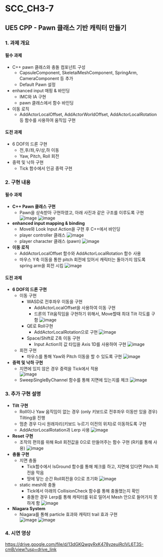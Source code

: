 # SCC_CH3-7
## UE5 CPP - Pawn 클래스 기반 캐릭터 만들기
### 1. 과제 개요
#### 필수 과제
* C++ pawn 클래스와 충돌 컴포넌트 구성
  * CapsuleComponent, SkeletalMeshComponent, SpringArm, CameraComponent 등 추가
  * Default Pawn 설정
* enhanced input 매핑 & 바인딩
  * IMC와 IA 구현
  * pawn 클래스에서 함수 바인딩
* 이동 로직
  * AddActorLocalOffset, AddActorWorldOffset, AddActorLocalRotation 등 함수를 사용하여 움직임 구현
#### 도전 과제
* 6 DOF의 드론 구현
  * 전,후/좌,우/상,하 이동
  * Yaw, Pitch, Roll 회전
* 중력 및 낙하 구현
  * Tick 함수에서 인공 중력 구현

### 2. 구현 내용
#### 필수 과제
* **C++ Pawn 클래스 구현** 
  * Pawn을 상속받아 구현하였고, 아래 사진과 같은 구조를 이루도록 구현 <br/>
   ![image](https://github.com/user-attachments/assets/eeb9076e-8e88-4c3b-931f-b06c501c892c)
   ![image](https://github.com/user-attachments/assets/4050c036-b2b9-400c-a1d9-455b2ec52d94)
* **enhanced input mapping & binding**
  * Move와 Look Input Action을 구현 후 C++에서 바인딩
  * player controller 클래스
   ![image](https://github.com/user-attachments/assets/c23ea3aa-3f2f-47fe-b260-4f3bd935ac86)
  * player character 클래스 (pawn)
    ![image](https://github.com/user-attachments/assets/3499819c-80b8-44b2-811e-1b4c2abc9d35)    
* **이동 로직**
  * AddActorLocalOffset 함수와 AddActorLocalRotation 함수 사용
  * 마우스 Y축 이동을 통한 pitch 회전에 있어서 캐릭터는 돌아가지 않도록 spring arm을 회전 시킴
    ![image](https://github.com/user-attachments/assets/38a8b802-4807-4bb7-8a46-eb7b83274f0f)

#### 도전 과제
* **6 DOF의 드론 구현**
  * 이동 구현
    * WASD로 전후좌우 이동을 구현
      * AddActorLocalOffset을 사용하여 이동 구현
      * 드론의 Tilt움직임을 구현하기 위해서, Move할때 최대 Tilt 각도를 구함
      ![image](https://github.com/user-attachments/assets/3768d07f-82c5-471a-8fd3-10af5d5aee98)
    * QE로 Roll구현
      * AddActorLocalRotation으로 구현
      ![image](https://github.com/user-attachments/assets/5eee1c6f-820a-4cd4-b136-2b2d90d5fa46)
    * Space/Shift로 Z축 이동 구현
      * Input Action의 값 타입을 Axis 1D를 사용하여 구현
      ![image](https://github.com/user-attachments/assets/4911befd-0706-4e66-8da6-d36155e0095e)
  * 회전 구현
    * 마우스를 통해 Yaw와 Pitch 이동을 할 수 있도록 구현
      ![image](https://github.com/user-attachments/assets/f34dfe57-2ba5-44d6-b6ac-29c1268d2163)
* **중력 및 낙하 구현**
  * 지면에 있지 않은 경우 중력을 Tick에서 적용<br/>
  ![image](https://github.com/user-attachments/assets/fdf7aaa5-378d-4ada-9f69-03642cfdd11b)
  * SweepSingleByChannel 함수를 통해 지면에 있는지를 체크
  ![image](https://github.com/user-attachments/assets/7b168a45-c1d1-4fbe-a661-8bc6cb660dfd)

### 3. 추가 구현 설명
* **Tilt 구현**
  * Roll이나 Yaw 움직임이 없는 경우 (only 키보드로 전후좌우 이동만 있을 경우) Tilting을 진행
  * 멈춘 경우 다시 원래자리(키보드 누르기 이전의 위치)로 이동하도록 구현
  * AddActorLocalRotation과 Lerp 사용
  ![image](https://github.com/user-attachments/assets/f0d63d8f-e13b-47ea-a6b1-099054956ca9)
* **Reset 구현**
   * 조작의 편의를 위해 Roll 회전값을 0으로 만들어주는 함수 구현 (R키를 통해 사용)
    ![image](https://github.com/user-attachments/assets/8af3613b-5c6b-49a0-bdcc-98eff686bbda)
* **충돌 구현**
  * 지면 충돌
    * Tick함수에서 IsGround 함수를 통해 체크를 하고, 지면에 있다면 Pitch 회전을 막음
    * 땅에 닿는 순간 Roll회전을 0으로 초기화
  ![image](https://github.com/user-attachments/assets/8664f1da-bafd-44ad-8b1d-90098d57ff8c)
  * static mesh와 충돌
    * Tick에서 아래의 CollisionCheck 함수를 통해 충돌했는지 확인
    * 충돌한 경우 Lerp를 통해 캐릭터를 뒤로 밀어서 Mesh 안으로 들어가지 못하게 함
    ![image](https://github.com/user-attachments/assets/6b4c13f6-5abd-4d93-8260-5048bfad99aa)
* **Niagara System**
  * Niagara를 통해 particle 효과와 캐릭터 trail 효과 구현 <br/>
   ![image](https://github.com/user-attachments/assets/4051e0bc-47d9-45fb-8250-b7c768981454)
   ![image](https://github.com/user-attachments/assets/d298164e-b5da-4817-b635-6163df8a417a)

### 4. 시연 영상
https://drive.google.com/file/d/13dGKQwgyRxK478yzeuiRclVL6T3S-cmB/view?usp=drive_link

